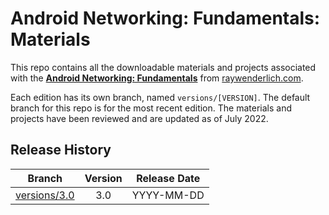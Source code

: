 # Android Networking: Fundamentals: Materials

This repo contains all the downloadable materials and projects associated with the **[Android Networking: Fundamentals](https://www.raywenderlich.com/library)** from [raywenderlich.com](https://www.raywenderlich.com).

Each edition has its own branch, named `versions/[VERSION]`. The default branch for this repo is for the most recent edition. 
The materials and projects have been reviewed and are updated as of July 2022.

## Release History

| Branch                                                                                  | Version | Release Date |
| --------------------------------------------------------------------------------------- |:-------:|:------------:|
| [versions/3.0](https://github.com/raywenderlich/video-anf-materials/tree/versions/3.0) | 3.0     | YYYY-MM-DD   |
